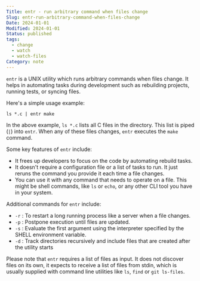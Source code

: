 ```yaml
---
Title: entr - run arbitrary command when files change
Slug: entr-run-arbitrary-command-when-files-change
Date: 2024-01-01
Modified: 2024-01-01
Status: published
tags:
  - change
  - watch
  - watch-files
Category: note
---
```


`entr` is a UNIX utility which runs arbitrary commands when files change. It helps in automating tasks during development such as rebuilding projects, running tests, or syncing files.

Here's a simple usage example:

```
ls *.c | entr make
```

In the above example, `ls *.c` lists all C files in the directory. This list is piped (`|`) into `entr`. When any of these files changes, `entr` executes the `make` command.

Some key features of `entr` include:

- It frees up developers to focus on the code by automating rebuild tasks.
- It doesn't require a configuration file or a list of tasks to run. It just reruns the command you provide it each time a file changes.
- You can use it with any command that needs to operate on a file. This might be shell commands, like `ls` or `echo`, or any other CLI tool you have in your system.

Additional commands for `entr` include:

- `-r` : To restart a long running process like a server when a file changes.
- `-p` : Postpone execution until files are updated.
- `-s` : Evaluate the first argument using the interpreter specified by the SHELL environment variable.
- `-d` : Track directories recursively and include files that are created after the utility starts

Please note that `entr` requires a list of files as input. It does not discover files on its own, it expects to receive a list of files from stdin, which is usually supplied with command line utilities like `ls`, `find` or `git ls-files`.
